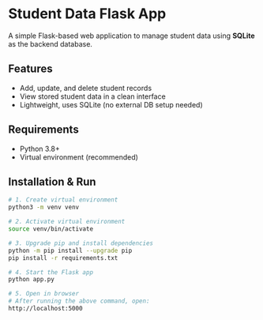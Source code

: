 # Student Data Flask App

A simple Flask-based web application to manage student data using **SQLite** as the backend database.

## Features
- Add, update, and delete student records
- View stored student data in a clean interface
- Lightweight, uses SQLite (no external DB setup needed)

## Requirements
- Python 3.8+
- Virtual environment (recommended)

## Installation & Run
```bash
# 1. Create virtual environment
python3 -m venv venv

# 2. Activate virtual environment
source venv/bin/activate

# 3. Upgrade pip and install dependencies
python -m pip install --upgrade pip
pip install -r requirements.txt

# 4. Start the Flask app
python app.py

# 5. Open in browser
# After running the above command, open:
http://localhost:5000

